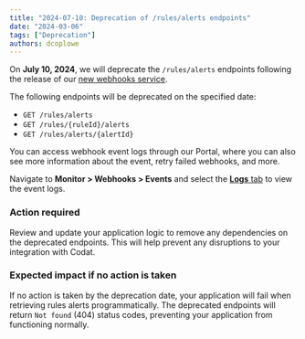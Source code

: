 ```yaml
---
title: "2024-07-10: Deprecation of /rules/alerts endpoints"
date: "2024-03-06"
tags: ["Deprecation"]
authors: dcoplowe
---
```


On **July 10, 2024**, we will deprecate the `/rules/alerts` endpoints following the release of our [new webhooks service](/updates/240306-new-webhook-service-released).

<!--truncate-->

The following endpoints will be deprecated on the specified date:

- `GET /rules/alerts`
- `GET /rules/{ruleId}/alerts`
- `GET /rules/alerts/{alertId}`

You can access webhook event logs through our Portal, where you can also see more information about the event, retry failed webhooks, and more.

Navigate to **Monitor > Webhooks > Events** and select the [**Logs** tab](https://app.codat.io/monitor/webhooks) to view the event logs.

### Action required

Review and update your application logic to remove any dependencies on the deprecated endpoints. This will help prevent any disruptions to your integration with Codat.

### Expected impact if no action is taken

If no action is taken by the deprecation date, your application will fail when retrieving rules alerts programmatically. The deprecated endpoints will return `Not found` (404) status codes, preventing your application from functioning normally.
